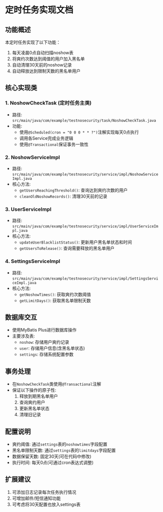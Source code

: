 # 定时任务实现文档

## 功能概述
本定时任务实现了以下功能：
1. 每天凌晨0点自动扫描noshow表
2. 将爽约次数达到阈值的用户加入黑名单
3. 自动清理30天前的noshow记录
4. 自动释放达到限制天数的黑名单用户

## 核心实现类

### 1. NoshowCheckTask (定时任务主类)
- 路径: `src/main/java/com/example/testnosecurity/task/NoshowCheckTask.java`
- 功能:
  - 使用`@Scheduled(cron = "0 0 0 * * ?")`注解实现每天0点执行
  - 调用各Service完成业务逻辑
  - 使用`@Transactional`保证事务一致性

### 2. NoshowServiceImpl
- 路径: `src/main/java/com/example/testnosecurity/service/impl/NoshowServiceImpl.java`
- 核心方法:
  - `getUsersReachingThreshold()`: 查询达到爽约次数的用户
  - `cleanOldNoshowRecords()`: 清理30天前的记录

### 3. UserServiceImpl
- 路径: `src/main/java/com/example/testnosecurity/service/impl/UserServiceImpl.java`  
- 核心方法:
  - `updateUserBlacklistStatus()`: 更新用户黑名单状态和时间
  - `getUsersToRelease()`: 查询需要释放的黑名单用户

### 4. SettingsServiceImpl
- 路径: `src/main/java/com/example/testnosecurity/service/impl/SettingsServiceImpl.java`
- 核心方法:
  - `getNoshowTimes()`: 获取爽约次数阈值
  - `getLimitDays()`: 获取黑名单限制天数

## 数据库交互
- 使用MyBatis Plus进行数据库操作
- 主要涉及表:
  - `noshow`: 存储用户爽约记录
  - `user`: 存储用户信息(含黑名单状态)
  - `settings`: 存储系统配置参数

## 事务处理
- 在`NoshowCheckTask`类使用`@Transactional`注解
- 保证以下操作的原子性:
  1. 释放到期黑名单用户
  2. 查询爽约用户
  3. 更新黑名单状态
  4. 清理旧记录

## 配置说明
- 爽约阈值: 通过`settings`表的`noshowtimes`字段配置
- 黑名单限制天数: 通过`settings`表的`limitdays`字段配置
- 数据保留天数: 固定30天(可在代码中修改)
- 执行时间: 每天0点(可通过cron表达式调整)

## 扩展建议
1. 可添加日志记录每次任务执行情况
2. 可增加邮件/短信通知功能
3. 可考虑将30天配置也放入settings表
